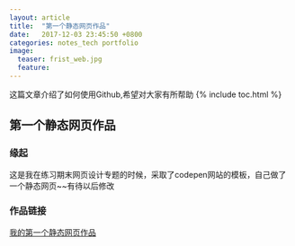 ```yaml
---
layout: article
title:  "第一个静态网页作品"
date:   2017-12-03 23:45:50 +0800
categories: notes_tech portfolio
image:
  teaser: frist_web.jpg
  feature:
---
```

这篇文章介绍了如何使用Github,希望对大家有所帮助
{% include toc.html %}


## 第一个静态网页作品
### 缘起
这是我在练习期末网页设计专题的时候，采取了codepen网站的模板，自己做了一个静态网页~~有待以后修改
### 作品链接
[我的第一个静态网页作品](https://chenweishan.github.io/portfolio/zuopin/index.html)